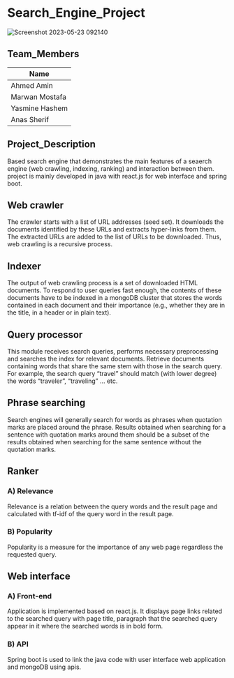 # Search_Engine_Project
![Screenshot 2023-05-23 092140](https://github.com/A7med-Amin/search-engine-project/assets/80707696/d3330539-4d72-4d07-b4b0-85ad5905b9e6)


## Team_Members
| Name    |
| ------  |
| Ahmed Amin  |
| Marwan Mostafa  |
| Yasmine Hashem |
| Anas Sherif|

## Project_Description
Based search engine that demonstrates the main features of a seaerch engine (web crawling, indexing, ranking) and interaction between them.
project is mainly developed in java with react.js for web interface and spring boot.

## Web crawler
The crawler starts with a list of URL addresses (seed set). It downloads the documents identified by these URLs and extracts hyper-links from them. The extracted URLs are added to the list of URLs to be downloaded. Thus, web crawling is a recursive process.

## Indexer
The output of web crawling process is a set of downloaded HTML documents. To respond to user queries fast enough, the contents of these documents have to be indexed in a mongoDB cluster that stores the words contained in each document and their importance (e.g., whether they are in the title, in a header or in plain text).

## Query processor
This module receives search queries, performs necessary preprocessing and searches the index for relevant documents. Retrieve documents containing words that share the same stem with those in the search query. For example, the search query “travel” should match (with lower degree) the words “traveler”, “traveling” … etc.

## Phrase searching
Search engines will generally search for words as phrases when quotation marks are placed around the phrase. Results obtained when searching for a sentence with quotation marks around them should be a subset of the results obtained when searching for the same sentence without the quotation marks.

## Ranker
### A) Relevance
Relevance is a relation between the query words and the result page and calculated with tf-idf of the query word in the result page.

### B) Popularity
Popularity is a measure for the importance of any web page regardless the requested query.

## Web interface
### A) Front-end
Application is implemented based on react.js. It displays page links related to the searched query with page title, paragraph that the searched query appear in it where the searched words is in bold form.

### B) API
Spring boot is used to link the java code with user interface web application and mongoDB using apis.



